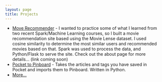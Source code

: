 ```yaml
---
layout: page
title: Projects
---
```

<ul class="frontpage-list descriptive">
  <li><a href="#">Move Recommender</a> - I wanted to practice some of what I learned from two recent Spark/Machine Learning courses, so I built a movie recommendation site based using the Movie Lense dataset. I used cosine similarity to determine the most similar users and recommended movies based on that. Spark was used to process the data, and Python/Flask to serve the site. Check out the about page for more details... (link coming soon)</li>
  <li><a href="https://github.com/camlinke/pocket-to-pinboard">Pocket to Pinboard</a> - Takes the articles and tags you have saved in Pocket and imports them to Pinboard. Written in Python.</li>
  <li><a href="/projects">More...</a></li>
</ul>